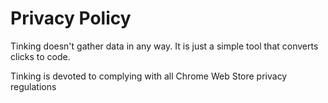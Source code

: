 # Privacy Policy

Tinking doesn't gather data in any way. It is just a simple tool that converts clicks to code.

Tinking is devoted to complying with all Chrome Web Store privacy regulations
